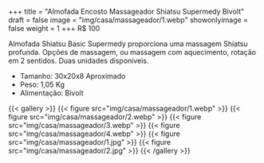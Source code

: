 +++
title = "Almofada Encosto Massageador Shiatsu Supermedy Bivolt"
draft = false
image = "img/casa/massageador/1.webp"
showonlyimage = false
weight = 1
+++
<span class="price">R$ 100</span>
<!--more-->

Almofada Shiatsu Basic Supermedy proporciona uma massagem Shiatsu profunda. Opções de massagem, ou massagem com aquecimento, rotação em 2 sentidos. Duas unidades disponiveis.


- Tamanho: 30x20x8 Aproximado
- Peso: 1,05 Kg
- Alimentação: Bivolt

{{< gallery >}}
{{< figure src="img/casa/massageador/1.webp" >}}
{{< figure src="img/casa/massageador/2.webp" >}}
{{< figure src="img/casa/massageador/3.webp" >}}
{{< figure src="img/casa/massageador/4.webp" >}}
{{< figure src="img/casa/massageador/1.jpg" >}}
{{< figure src="img/casa/massageador/2.jpg" >}}
{{< /gallery >}}
